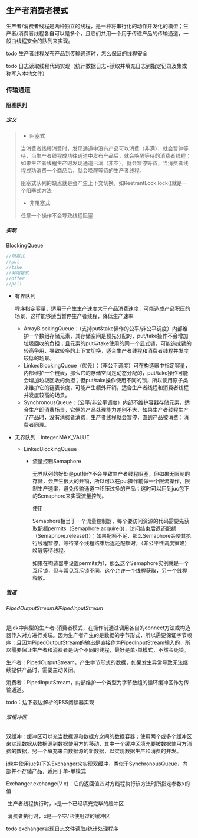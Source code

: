 ## 生产者消费者模式

生产者/消费者线程是两种独立的线程，是一种将串行化的动作并发化的模型；生产者/消费者线程各自可以是多个，且它们共用一个用于传递产品的传输通道，一般由线程安全的队列来实现。

todo 生产者线程发布产品到传输通道时，怎么保证的线程安全

todo 日志读取线程代码实现（统计数据日志+读取并填充日志到指定记录及集或称写入本地文件）

### 传输通道

#### 阻塞队列

##### 定义

> - 阻塞式
>
> 当消费者线程消费时，发现通道中没有产品可以消费（非满），就会暂停等待，当生产者线程成功往通道中发布产品后，就会唤醒等待的消费者线程；如果生产者线程生产时发现通道已满（非空），就会暂停等待，当消费者线程成功消费一个商品后，就会唤醒等待的生产者线程。
>
> 阻塞式队列的缺点就是会产生上下文切换，如ReetrantLock.lock()就是一个阻塞式方法
>
> - 非阻塞式
>
> 任意一个操作不会导致线程阻塞

##### 实现

BlockingQueue

```java
//阻塞式
//put
//take
//非阻塞式
//offer
//poll
```

- 有界队列

  程序指定容量，适用于产生生产速度大于产品消费速度，可能造成产品积压的场景，这样能够适当暂停生产者线程，降低生产速率

  - ArrayBlockingQueue：（支持put&take操作的公平/非公平调度）内部维护一个数组存储元素，其存储空间是预先分配的，put/take操作不会增加垃圾回收的负担；且元素的put与take使用的同一个显式锁，可能造成锁的较高争用，导致较多的上下文切换，适合生产者线程和消费者线程并发度较低的场景。
  - LinkedBlockingQueue（优先）：（非公平调度）可在构造器中指定容量，内部维护一个链表，那么它的存储空间是动态分配的，put/take操作可能会增加垃圾回收的负担；但put/take操作使用不同的锁，所以使用原子类来维护它的链表长度，可能产生额外开销，适合生产者线程和消费者线程并发度较高的场景。
  - SynchronousQueue：（公平/非公平调度）内部不维护容器存储元素，适合生产即消费场景，它俩的产品处理能力差别不大，如果生产者线程生产了产品时，没有消费者消费，生产者线程就会暂停，直到产品被消费；消费者同理。

- 无界队列：Integer.MAX_VALUE

  - LinkedBlockingQueue
  
    - 流量控制Semaphore
  
      无界队列的好处是put操作不会导致生产者线程阻塞，但如果无限制的存储，会产生很大的开销，所以可以在put操作前做一个限流操作，限制生产速率，避免传输通道中积压过多的产品；这时可以用到juc包下的Semaphore来实现流量控制。
  
      使用
  
      Semaphore相当于一个流量控制器，每个要访问资源的代码需要先获取配额permits（Semaphore.acquire())，访问结束后返还配额（Semaphore.release()）；如果配额不足，那么Semaphore会使其执行线程暂停，等待某个线程结束后返还配额时，（非公平性调度策略）唤醒等待线程。
  
      如果在构造器中设置permits为1，那么这个Semaphore实例就是一个互斥锁，但与常见互斥锁不同，这个允许一个线程获取，另一个线程释放。

##### 管道

###### PipedOutputStream和PipedInputStream

是jdk中典型的生产者-消费者模式，在操作前通过调用各自的connect方法或构造器传入对方进行关联。因为生产者产生的是数据的字节形式，所以需要保证字节顺序；且因为PipedOutputStream的输出是直接作为PipedInputStream输入的，所以需要保证生产者和消费者是两个不同的线程，最好是单-单模式，不然会死锁。

生产者：PipedOutputStream，产生字节形式的数据，如果发生异常导致无法继续提供产品时，需要主动关闭。

消费者：PipedInputStream，内部维护一个类型为字节数组的循环缓冲区作为传输通道。

todo：边下载边解析的RSS阅读器实现

###### 双缓冲区

双缓冲：缓冲区可以充当数据源和数据方之间的数据容器；使用两个或多个缓冲区来实现数据从数据源到数据使用方的移动，其中一个缓冲区填充要被数据使用方消费的数据，另一个填充来自数据源的新数据，以实现数据生产和消费的并发。

jdk中使用juc包下的Exchanger来实现双缓冲，类似于SynchronousQueue，内部并不存储产品，适用于单-单模式

Exchanger.exchange(V x)：它的返回值四对方线程执行该方法时所指定参数x的值

​	生产者线程执行时，x是一个已经填充完毕的缓冲区

​	消费者执行时，x是一个空/已使用过的缓冲区

todo exchanger实现日志文件读取/统计处理程序

